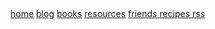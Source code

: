 <div class="navbar">
  <a href="/">home</a>
  <a href="/blog/">blog</a>
  <a href="/books/">books</a>
  <a href="/resources/">resources</a>
  <a href="/friends/">friends </a>
  <a href="/recipes/">recipes </a>
  <a href="/rss/">rss</a>
  <!--<a class="newlink" href="/recipes/">recipes</a> -->
</div>
